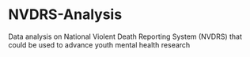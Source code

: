 # NVDRS-Analysis
Data analysis on National Violent Death Reporting System (NVDRS) that could be used to advance youth mental health research
